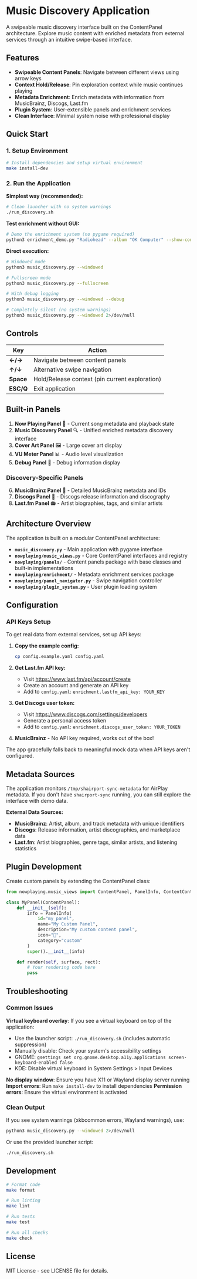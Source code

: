 # Music Discovery Application

A swipeable music discovery interface built on the ContentPanel architecture. Explore music content with enriched metadata from external services through an intuitive swipe-based interface.

## Features

- **Swipeable Content Panels**: Navigate between different views using arrow keys
- **Context Hold/Release**: Pin exploration context while music continues playing
- **Metadata Enrichment**: Enrich metadata with information from MusicBrainz, Discogs, Last.fm
- **Plugin System**: User-extensible panels and enrichment services
- **Clean Interface**: Minimal system noise with professional display

## Quick Start

### 1. Setup Environment
```bash
# Install dependencies and setup virtual environment
make install-dev
```

### 2. Run the Application

**Simplest way (recommended):**
```bash
# Clean launcher with no system warnings
./run_discovery.sh
```

**Test enrichment without GUI:**
```bash
# Demo the enrichment system (no pygame required)
python3 enrichment_demo.py "Radiohead" --album "OK Computer" --show-config
```

**Direct execution:**
```bash
# Windowed mode
python3 music_discovery.py --windowed

# Fullscreen mode
python3 music_discovery.py --fullscreen

# With debug logging
python3 music_discovery.py --windowed --debug

# Completely silent (no system warnings)
python3 music_discovery.py --windowed 2>/dev/null
```

## Controls

| Key | Action |
|-----|--------|
| **←/→** | Navigate between content panels |
| **↑/↓** | Alternative swipe navigation |
| **Space** | Hold/Release context (pin current exploration) |
| **ESC/Q** | Exit application |

## Built-in Panels

1. **Now Playing Panel** 🎵 - Current song metadata and playback state
2. **Music Discovery Panel** 🔍 - Unified enriched metadata discovery interface
3. **Cover Art Panel** 🖼️ - Large cover art display
4. **VU Meter Panel** 📊 - Audio level visualization
5. **Debug Panel** 🐛 - Debug information display

### Discovery-Specific Panels

6. **MusicBrainz Panel** 🎼 - Detailed MusicBrainz metadata and IDs
7. **Discogs Panel** 🏺 - Discogs release information and discography
8. **Last.fm Panel** 📻 - Artist biographies, tags, and similar artists

## Architecture Overview

The application is built on a modular ContentPanel architecture:

- **`music_discovery.py`** - Main application with pygame interface
- **`nowplaying/music_views.py`** - Core ContentPanel interfaces and registry
- **`nowplaying/panels/`** - Content panels package with base classes and built-in implementations
- **`nowplaying/enrichment/`** - Metadata enrichment services package
- **`nowplaying/panel_navigator.py`** - Swipe navigation controller
- **`nowplaying/plugin_system.py`** - User plugin loading system

## Configuration

### API Keys Setup

To get real data from external services, set up API keys:

1. **Copy the example config:**
   ```bash
   cp config.example.yaml config.yaml
   ```

2. **Get Last.fm API key:**
   - Visit https://www.last.fm/api/account/create
   - Create an account and generate an API key
   - Add to `config.yaml`: `enrichment.lastfm_api_key: YOUR_KEY`

3. **Get Discogs user token:**
   - Visit https://www.discogs.com/settings/developers
   - Generate a personal access token
   - Add to `config.yaml`: `enrichment.discogs_user_token: YOUR_TOKEN`

4. **MusicBrainz** - No API key required, works out of the box!

The app gracefully falls back to meaningful mock data when API keys aren't configured.

## Metadata Sources

The application monitors `/tmp/shairport-sync-metadata` for AirPlay metadata. If you don't have `shairport-sync` running, you can still explore the interface with demo data.

**External Data Sources:**
- **MusicBrainz**: Artist, album, and track metadata with unique identifiers
- **Discogs**: Release information, artist discographies, and marketplace data  
- **Last.fm**: Artist biographies, genre tags, similar artists, and listening statistics

## Plugin Development

Create custom panels by extending the ContentPanel class:

```python
from nowplaying.music_views import ContentPanel, PanelInfo, ContentContext

class MyPanel(ContentPanel):
    def __init__(self):
        info = PanelInfo(
            id="my_panel",
            name="My Custom Panel",
            description="My custom content panel",
            icon="🎨",
            category="custom"
        )
        super().__init__(info)

    def render(self, surface, rect):
        # Your rendering code here
        pass
```

## Troubleshooting

### Common Issues

**Virtual keyboard overlay**: If you see a virtual keyboard on top of the application:
- Use the launcher script: `./run_discovery.sh` (includes automatic suppression)
- Manually disable: Check your system's accessibility settings
- GNOME: `gsettings set org.gnome.desktop.a11y.applications screen-keyboard-enabled false`
- KDE: Disable virtual keyboard in System Settings > Input Devices

**No display window**: Ensure you have X11 or Wayland display server running
**Import errors**: Run `make install-dev` to install dependencies
**Permission errors**: Ensure the virtual environment is activated

### Clean Output

If you see system warnings (xkbcommon errors, Wayland warnings), use:
```bash
python3 music_discovery.py --windowed 2>/dev/null
```

Or use the provided launcher script:
```bash
./run_discovery.sh
```

## Development

```bash
# Format code
make format

# Run linting
make lint

# Run tests
make test

# Run all checks
make check
```

## License

MIT License - see LICENSE file for details.
